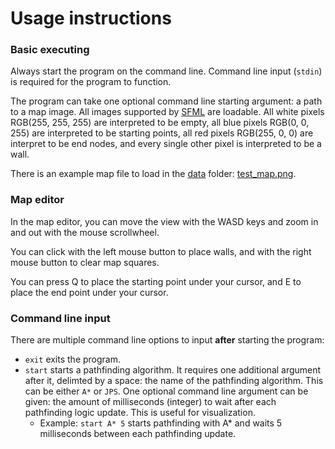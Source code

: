# Usage instructions

### Basic executing
Always start the program on the command line. Command line input (`stdin`) is required for the program to function.

The program can take one optional command line starting argument: a path to a map image. All images supported by [SFML](https://www.sfml-dev.org/documentation/2.6.1/classsf_1_1Image.php#a9e4f2aa8e36d0cabde5ed5a4ef80290b) are loadable. All white pixels RGB(255, 255, 255) are interpreted to be empty, all blue pixels RGB(0, 0, 255) are interpreted to be starting points, all red pixels RGB(255, 0, 0) are interpret to be end nodes, and every single other pixel is interpreted to be a wall.

There is an example map file to load in the [data](../data/) folder: [test_map.png](../data/test_map.png).

### Map editor
In the map editor, you can move the view with the WASD keys and zoom in and out with the mouse scrollwheel.

You can click with the left mouse button to place walls, and with the right mouse button to clear map squares.

You can press Q to place the starting point under your cursor, and E to place the end point under your cursor.

### Command line input

There are multiple command line options to input **after** starting the program:

* `exit` exits the program.
* `start` starts a pathfinding algorithm. It requires one additional argument after it, delimted by a space: the name of the pathfinding algorithm. This can be either `A*` or `JPS`. One optional command line argument can be given: the amount of milliseconds (integer) to wait after each pathfinding logic update. This is useful for visualization.
    * Example: `start A* 5` starts pathfinding with A* and waits 5 milliseconds between each pathfinding update.